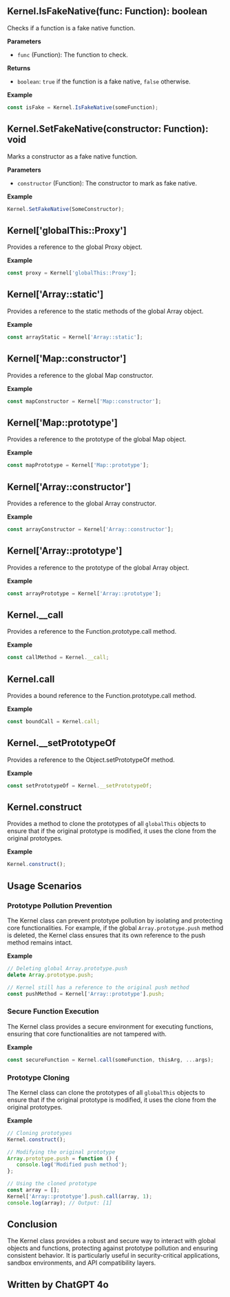 ## Kernel.IsFakeNative(func: Function): boolean

Checks if a function is a fake native function.

**Parameters**

- `func` (Function): The function to check.

**Returns**

- `boolean`: `true` if the function is a fake native, `false` otherwise.

**Example**

```javascript
const isFake = Kernel.IsFakeNative(someFunction);
```

## Kernel.SetFakeNative(constructor: Function): void

Marks a constructor as a fake native function.

**Parameters**

- `constructor` (Function): The constructor to mark as fake native.

**Example**

```javascript
Kernel.SetFakeNative(SomeConstructor);
```

## Kernel['globalThis::Proxy']

Provides a reference to the global Proxy object.

**Example**

```javascript
const proxy = Kernel['globalThis::Proxy'];
```

## Kernel['Array::static']

Provides a reference to the static methods of the global Array object.

**Example**

```javascript
const arrayStatic = Kernel['Array::static'];
```

## Kernel['Map::constructor']

Provides a reference to the global Map constructor.

**Example**

```javascript
const mapConstructor = Kernel['Map::constructor'];
```

## Kernel['Map::prototype']

Provides a reference to the prototype of the global Map object.

**Example**

```javascript
const mapPrototype = Kernel['Map::prototype'];
```

## Kernel['Array::constructor']

Provides a reference to the global Array constructor.

**Example**

```javascript
const arrayConstructor = Kernel['Array::constructor'];
```

## Kernel['Array::prototype']

Provides a reference to the prototype of the global Array object.

**Example**

```javascript
const arrayPrototype = Kernel['Array::prototype'];
```

## Kernel.\_\_call

Provides a reference to the Function.prototype.call method.

**Example**

```javascript
const callMethod = Kernel.__call;
```

## Kernel.call

Provides a bound reference to the Function.prototype.call method.

**Example**

```javascript
const boundCall = Kernel.call;
```

## Kernel.\_\_setPrototypeOf

Provides a reference to the Object.setPrototypeOf method.

**Example**

```javascript
const setPrototypeOf = Kernel.__setPrototypeOf;
```

## Kernel.construct

Provides a method to clone the prototypes of all `globalThis` objects to ensure that if the original prototype is modified, it uses the clone from the original prototypes.

**Example**

```javascript
Kernel.construct();
```

## Usage Scenarios

### Prototype Pollution Prevention

The Kernel class can prevent prototype pollution by isolating and protecting core functionalities. For example, if the global `Array.prototype.push` method is deleted, the Kernel class ensures that its own reference to the push method remains intact.

**Example**

```javascript
// Deleting global Array.prototype.push
delete Array.prototype.push;

// Kernel still has a reference to the original push method
const pushMethod = Kernel['Array::prototype'].push;
```

### Secure Function Execution

The Kernel class provides a secure environment for executing functions, ensuring that core functionalities are not tampered with.

**Example**

```javascript
const secureFunction = Kernel.call(someFunction, thisArg, ...args);
```

### Prototype Cloning

The Kernel class can clone the prototypes of all `globalThis` objects to ensure that if the original prototype is modified, it uses the clone from the original prototypes.

**Example**

```javascript
// Cloning prototypes
Kernel.construct();

// Modifying the original prototype
Array.prototype.push = function () {
   console.log('Modified push method');
};

// Using the cloned prototype
const array = [];
Kernel['Array::prototype'].push.call(array, 1);
console.log(array); // Output: [1]
```

## Conclusion

The Kernel class provides a robust and secure way to interact with global objects and functions, protecting against prototype pollution and ensuring consistent behavior. It is particularly useful in security-critical applications, sandbox environments, and API compatibility layers.

## Written by ChatGPT 4o
